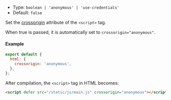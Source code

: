 - Type: `boolean | 'anonymous' | 'use-credentials'`
- Default: `false`

Set the [crossorigin](https://developer.mozilla.org/en-US/docs/Web/HTML/Attributes/crossorigin) attribute of the `<script>` tag.

When true is passed, it is automatically set to `crossorigin="anonymous"`.

#### Example

```js
export default {
  html: {
    crossorigin: 'anonymous',
  },
};
```

After compilation, the `<script>` tag in HTML becomes:

```html
<script defer src="/static/js/main.js" crossorigin="anonymous"></script>
```
